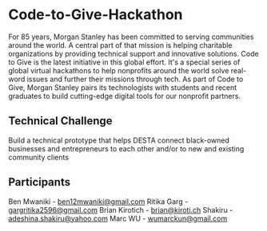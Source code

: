 # Code-to-Give-Hackathon
For 85 years, Morgan Stanley has been committed to serving communities around the world. A central part of that mission is helping charitable organizations by providing technical support and innovative solutions. Code to Give is the latest initiative in this global effort. It's a special series of global virtual hackathons to help nonprofits around the world solve real-word issues and further their missions through tech. As part of Code to Give, Morgan Stanley pairs its technologists with students and recent graduates to build cutting-edge digital tools for our nonprofit partners.

## Technical Challenge
Build a technical prototype that helps DESTA connect black-owned businesses and entrepreneurs to each other and/or to new and existing community clients

## Participants
Ben Mwaniki - ben12mwaniki@gmail.com
Ritika Garg - gargritika2596@gmail.com
Brian Kirotich - brian@kiroti.ch
Shakiru - adeshina.shakiru@yahoo.com
Marc WU - wumarckun@gmail.com
